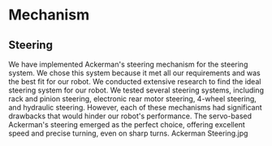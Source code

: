 # Mechanism 
## Steering
We have implemented Ackerman's steering mechanism for the steering system. We chose this system because it met all our requirements and was the best fit for our robot. We conducted extensive research to find the ideal steering system for our robot. We tested several steering systems, including rack and pinion steering, electronic rear motor steering, 4-wheel steering, and hydraulic steering. However, each of these mechanisms had significant drawbacks that would hinder our robot's performance. The servo-based Ackerman's steering emerged as the perfect choice, offering excellent speed and precise turning, even on sharp turns.
Ackerman Steering.jpg
